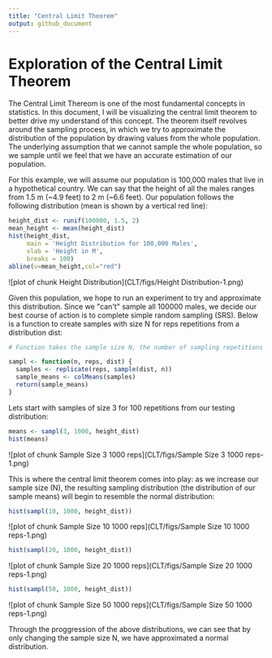 ```yaml
---
title: "Central Limit Theorem"
output: github_document
---
```





# Exploration of the Central Limit Theorem
The Central Limit Thereom is one of the most fundamental concepts in statistics. In this document, I will be visualizing the central limit theorem to better drive my understand of this concept. The theorem itself revolves around the sampling process, in which we try to approximate the distribution of the population by drawing values from the whole population. The underlying assumption that we cannot sample the whole population, so we sample until we feel that we have an accurate estimation of our population. 


For this example, we will assume our population is 100,000 males that live in a hypothetical country. We can say that the height of all the males ranges from 1.5 m (~4.9 feet) to 2 m (~6.6 feet). Our population follows the following distribution (mean is shown by a vertical red line):

```r
height_dist <- runif(100000, 1.5, 2)
mean_height <- mean(height_dist)
hist(height_dist, 
     main = 'Height Distribution for 100,000 Males',
     xlab = 'Height in M',
     breaks = 100)
abline(v=mean_height,col="red")
```

![plot of chunk Height Distribution](CLT/figs/Height Distribution-1.png)

Given this population, we hope to run an experiment to try and approximate this distribution. Since we "can't" sample all 100000 males, we decide our best course of action is to complete simple random sampling (SRS). Below is a function to create samples with size N for reps repetitions from a distribution dist: 

```r
# Function takes the sample size N, the number of sampling repetitions to complete and distribution to sample from

sampl <- function(n, reps, dist) {
  samples <- replicate(reps, sample(dist, n))
  sample_means <- colMeans(samples)
  return(sample_means)
}
```

Lets start with samples of size 3 for 100 repetitions from our testing distribution:


```r
means <- sampl(3, 1000, height_dist)
hist(means)
```

![plot of chunk Sample Size 3 1000 reps](CLT/figs/Sample Size 3 1000 reps-1.png)

This is where the central limit theorem comes into play: as we increase our sample size (N), the resulting sampling distribution (the distribution of our sample means) will begin to resemble the normal distribution:


```r
hist(sampl(10, 1000, height_dist))
```

![plot of chunk Sample Size 10 1000 reps](CLT/figs/Sample Size 10 1000 reps-1.png)


```r
hist(sampl(20, 1000, height_dist))
```

![plot of chunk Sample Size 20 1000 reps](CLT/figs/Sample Size 20 1000 reps-1.png)


```r
hist(sampl(50, 1000, height_dist))
```

![plot of chunk Sample Size 50 1000 reps](CLT/figs/Sample Size 50 1000 reps-1.png)


Through the proggression of the above distributions, we can see that by only changing the sample size N, we have approximated a normal distribution.
